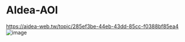 # AIdea-AOI
https://aidea-web.tw/topic/285ef3be-44eb-43dd-85cc-f0388bf85ea4
![image](https://github.com/vitooao/AIdea-AOI/assets/113294191/76de5d6e-951c-4b71-accd-48481458b135)
